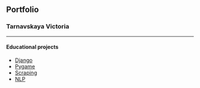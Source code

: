 ## Portfolio
### Tarnavskaya Victoria
***
#### Educational projects
* [Django](https://github.com/vktadm/django_app)
* [Pygame](https://github.com/vktadm/alien_invasion_pygame)
* [Scraping](https://github.com/vktadm/Scraping-with-Python)
* [NLP](https://github.com/vktadm/NLP-with-Python)
